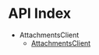 API Index
=========

* AttachmentsClient
    * [AttachmentsClient](AttachmentsClient-AttachmentsClient.md)

